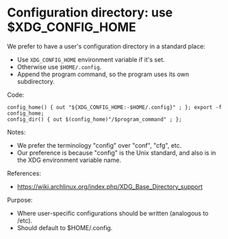# Configuration directory: use $XDG_CONFIG_HOME

We prefer to have a user's configuration directory in a standard place:

  * Use `XDG_CONFIG_HOME` environment variable if it's set.
  * Otherwise use `$HOME/.config`.
  * Append the program command, so the program uses its own subdirectory.

Code:

    config_home() { out "${XDG_CONFIG_HOME:-$HOME/.config}" ; }; export -f config_home;
    config_dir() { out $(config_home)"/$program_command" ; };

Notes:

  * We prefer the terminology "config" over "conf", "cfg", etc.
  * Our preference is because "config" is the Unix standard, and also is in the XDG environment variable name.

References:

  * https://wiki.archlinux.org/index.php/XDG_Base_Directory_support

Purpose:

  * Where user-specific configurations should be written (analogous to /etc).
  * Should default to $HOME/.config.

